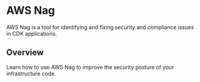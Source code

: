# AWS Nag

AWS Nag is a tool for identifying and fixing security and compliance issues in CDK applications.

## Overview

Learn how to use AWS Nag to improve the security posture of your infrastructure code.